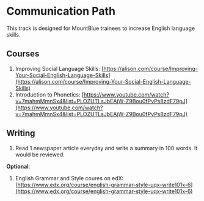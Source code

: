 # Communication Path

This track is designed for MountBlue trainees to increase English language skills.

## Courses

1. Improving Social Language Skills: [https://alison.com/course/Improving-Your-Social-English-Language-Skills](https://alison.com/course/Improving-Your-Social-English-Language-Skills)
2. Introduction to Phonetics: [https://www.youtube.com/watch?v=7mahmMmnSx4&list=PLOZUTLsJbEAjW-Z9Bou0fPvPs8zdF79pJ](https://www.youtube.com/watch?v=7mahmMmnSx4&list=PLOZUTLsJbEAjW-Z9Bou0fPvPs8zdF79pJ)

## Writing

1. Read 1 newspaper article everyday and write a summary in 100 words. It would be reviewed.

**Optional**:

1. English Grammar and Style coures on edX: [https://www.edx.org/course/english-grammar-style-uqx-write101x-6](https://www.edx.org/course/english-grammar-style-uqx-write101x-6)




